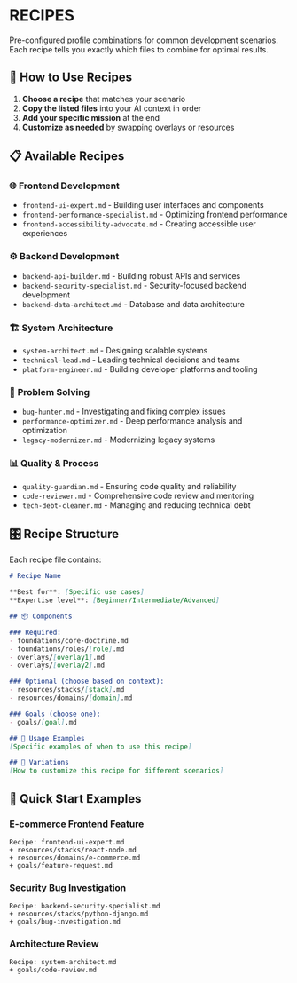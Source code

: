 # RECIPES

Pre-configured profile combinations for common development scenarios. Each recipe tells you exactly which files to combine for optimal results.

## 🎯 How to Use Recipes

1. **Choose a recipe** that matches your scenario
2. **Copy the listed files** into your AI context in order
3. **Add your specific mission** at the end
4. **Customize as needed** by swapping overlays or resources

## 📋 Available Recipes

### 🌐 **Frontend Development**
- `frontend-ui-expert.md` - Building user interfaces and components
- `frontend-performance-specialist.md` - Optimizing frontend performance
- `frontend-accessibility-advocate.md` - Creating accessible user experiences

### ⚙️ **Backend Development**  
- `backend-api-builder.md` - Building robust APIs and services
- `backend-security-specialist.md` - Security-focused backend development
- `backend-data-architect.md` - Database and data architecture

### 🏗️ **System Architecture**
- `system-architect.md` - Designing scalable systems
- `technical-lead.md` - Leading technical decisions and teams
- `platform-engineer.md` - Building developer platforms and tooling

### 🔧 **Problem Solving**
- `bug-hunter.md` - Investigating and fixing complex issues  
- `performance-optimizer.md` - Deep performance analysis and optimization
- `legacy-modernizer.md` - Modernizing legacy systems

### 📊 **Quality & Process**
- `quality-guardian.md` - Ensuring code quality and reliability
- `code-reviewer.md` - Comprehensive code review and mentoring
- `tech-debt-cleaner.md` - Managing and reducing technical debt

## 🎛️ Recipe Structure

Each recipe file contains:
```markdown
# Recipe Name

**Best for**: [Specific use cases]
**Expertise level**: [Beginner/Intermediate/Advanced]

## 📦 Components

### Required:
- foundations/core-doctrine.md
- foundations/roles/[role].md
- overlays/[overlay1].md
- overlays/[overlay2].md

### Optional (choose based on context):
- resources/stacks/[stack].md
- resources/domains/[domain].md

### Goals (choose one):
- goals/[goal].md

## 🎯 Usage Examples
[Specific examples of when to use this recipe]

## 🔄 Variations
[How to customize this recipe for different scenarios]
```

## 🚀 Quick Start Examples

### E-commerce Frontend Feature
```
Recipe: frontend-ui-expert.md
+ resources/stacks/react-node.md  
+ resources/domains/e-commerce.md
+ goals/feature-request.md
```

### Security Bug Investigation
```
Recipe: backend-security-specialist.md
+ resources/stacks/python-django.md
+ goals/bug-investigation.md  
```

### Architecture Review
```
Recipe: system-architect.md
+ goals/code-review.md
```

